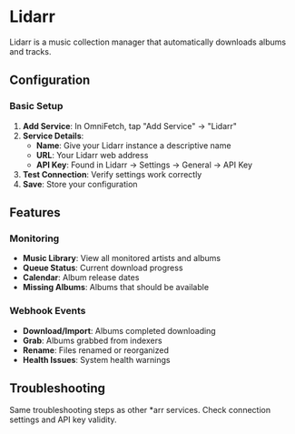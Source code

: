 # Lidarr

Lidarr is a music collection manager that automatically downloads albums and tracks.

## Configuration

### Basic Setup
1. **Add Service**: In OmniFetch, tap "Add Service" → "Lidarr"
2. **Service Details**:
   - **Name**: Give your Lidarr instance a descriptive name
   - **URL**: Your Lidarr web address
   - **API Key**: Found in Lidarr → Settings → General → API Key
3. **Test Connection**: Verify settings work correctly
4. **Save**: Store your configuration

## Features

### Monitoring
- **Music Library**: View all monitored artists and albums
- **Queue Status**: Current download progress
- **Calendar**: Album release dates
- **Missing Albums**: Albums that should be available

### Webhook Events
- **Download/Import**: Albums completed downloading
- **Grab**: Albums grabbed from indexers
- **Rename**: Files renamed or reorganized
- **Health Issues**: System health warnings

## Troubleshooting

Same troubleshooting steps as other *arr services. Check connection settings and API key validity.